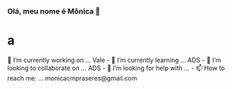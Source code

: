 ### Olá, meu nome é Mônica 👋

<h1>a</h1>
<p>🔭 I’m currently working on ... Vale
- 🌱 I’m currently learning ... ADS
- 👯 I’m looking to collaborate on ... ADS
- 🤔 I’m looking for help with ...
- 📫 How to reach me: ... monicacmpraseres@gmail.com</p>


